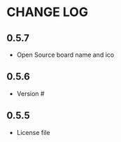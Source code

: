 # CHANGE LOG

## 0.5.7

- Open Source board name and ico

## 0.5.6

- Version #

## 0.5.5

- License file
